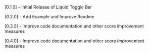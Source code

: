 

[0.1.0] - Initial Release of Liquid Toggle Bar

[0.2.0] - Add Example and Improve Readme

[0.3.0] - Improve code documentation and other score improvement measures

[0.4.0] - Improve code documentation and other score improvement measures